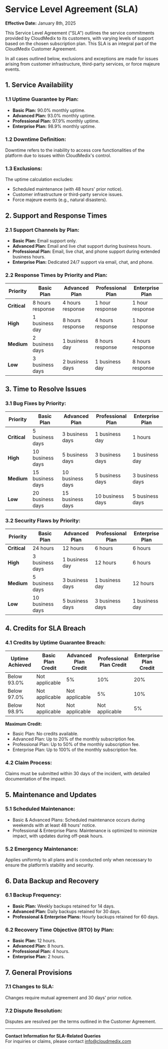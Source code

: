 # Service Level Agreement (SLA)

**Effective Date:** January 8th, 2025

This Service Level Agreement ("SLA") outlines the service commitments provided by CloudMedix to its customers, with varying levels of support based on the chosen subscription plan. This SLA is an integral part of the CloudMedix Customer Agreement.

In all cases outlined below, exclusions and exceptions are made for issues arising from customer infrastructure, third-party services, or force majeure events.

## 1. Service Availability

### 1.1 Uptime Guarantee by Plan:
- **Basic Plan:** 90.0% monthly uptime.
- **Advanced Plan:** 93.0% monthly uptime.
- **Professional Plan:** 97.9% monthly uptime.
- **Enterprise Plan:** 98.9% monthly uptime.

### 1.2 Downtime Definition:
Downtime refers to the inability to access core functionalities of the platform due to issues within CloudMedix's control.

### 1.3 Exclusions:
The uptime calculation excludes:
- Scheduled maintenance (with 48 hours' prior notice).
- Customer infrastructure or third-party service issues.
- Force majeure events (e.g., natural disasters).

## 2. Support and Response Times

### 2.1 Support Channels by Plan:
- **Basic Plan:** Email support only.
- **Advanced Plan:** Email and live chat support during business hours.
- **Professional Plan:** Email, live chat, and phone support during extended business hours.
- **Enterprise Plan:** Dedicated 24/7 support via email, chat, and phone.

### 2.2 Response Times by Priority and Plan:

| Priority      | Basic Plan        | Advanced Plan    | Professional Plan   | Enterprise Plan   |
|---------------|-------------------|------------------|---------------------|-------------------|
| **Critical**  | 8 hours response  | 4 hours response | 1 hour response     | 1 hour response |
| **High**      | 1 business day    | 8 hours response | 4 hours response    | 1 hour response    |
| **Medium**    | 2 business days   | 1 business day   | 8 hours response    | 4 hours response   |
| **Low**       | 3 business days   | 2 business days  | 1 business day      | 8 hours response   |

## 3. Time to Resolve Issues

### 3.1 Bug Fixes by Priority:

| Priority      | Basic Plan         | Advanced Plan     | Professional Plan   | Enterprise Plan   |
|---------------|--------------------|-------------------|---------------------|-------------------|
| **Critical**  | 5 business days    | 3 business days   | 1 business day      | 1 hours           |
| **High**      | 10 business days   | 5 business days   | 3 business days     | 1 business day    |
| **Medium**    | 15 business days   | 10 business days  | 5 business days     | 3 business days   |
| **Low**       | 20 business days   | 15 business days  | 10 business days    | 5 business days   |

### 3.2 Security Flaws by Priority:

| Priority      | Basic Plan         | Advanced Plan     | Professional Plan   | Enterprise Plan   |
|---------------|--------------------|-------------------|---------------------|-------------------|
| **Critical**  | 24 hours           | 12 hours          | 6 hours             | 6 hours           |
| **High**      | 3 business days    | 1 business day    | 12 hours            | 6 hours           |
| **Medium**    | 5 business days    | 3 business days   | 1 business day      | 12 hours          |
| **Low**       | 10 business days   | 5 business days   | 3 business days     | 1 business day    |

## 4. Credits for SLA Breach

### 4.1 Credits by Uptime Guarantee Breach:
| Uptime Achieved | Basic Plan Credit | Advanced Plan Credit | Professional Plan Credit | Enterprise Plan Credit |
|-----------------|-------------------|----------------------|--------------------------|------------------------|
| Below 93.0%     | Not applicable    | 5%                   | 10%                      | 20%                   |
| Below 97.0%     | Not applicable    | Not applicable       | 5%                       | 10%                   |
| Below 98.9%     | Not applicable    | Not applicable       | Not applicable           | 5%                    |

**Maximum Credit:**
- Basic Plan: No credits available.
- Advanced Plan: Up to 20% of the monthly subscription fee.
- Professional Plan: Up to 50% of the monthly subscription fee.
- Enterprise Plan: Up to 100% of the monthly subscription fee.

### 4.2 Claim Process:
Claims must be submitted within 30 days of the incident, with detailed documentation of the impact.

## 5. Maintenance and Updates

### 5.1 Scheduled Maintenance:
- Basic & Advanced Plans: Scheduled maintenance occurs during weekends with at least 48 hours' notice.
- Professional & Enterprise Plans: Maintenance is optimized to minimize impact, with updates during off-peak hours.

### 5.2 Emergency Maintenance:
Applies uniformly to all plans and is conducted only when necessary to ensure the platform’s stability and security.

## 6. Data Backup and Recovery

### 6.1 Backup Frequency:
- **Basic Plan:** Weekly backups retained for 14 days.
- **Advanced Plan:** Daily backups retained for 30 days.
- **Professional & Enterprise Plans:** Hourly backups retained for 60 days.

### 6.2 Recovery Time Objective (RTO) by Plan:
- **Basic Plan:** 12 hours.
- **Advanced Plan:** 8 hours.
- **Professional Plan:** 4 hours.
- **Enterprise Plan:** 2 hours.

## 7. General Provisions

### 7.1 Changes to SLA:
Changes require mutual agreement and 30 days' prior notice.

### 7.2 Dispute Resolution:
Disputes are resolved per the terms outlined in the Customer Agreement.

---

**Contact Information for SLA-Related Queries**  
For inquiries or claims, please contact info@cloudmedix.com

